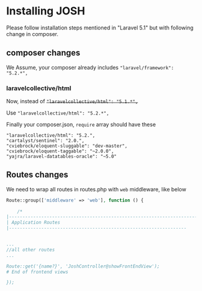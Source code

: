 # Installing JOSH

Please follow installation steps mentioned in "Laravel 5.1" but with following change in composer.

## composer changes
We Assume, your composer already includes ```"laravel/framework": "5.2.*",```

### laravelcollective/html

Now, instead of ~~```"laravelcollective/html": "5.1.*",```~~ 

Use ```"laravelcollective/html": "5.2.*",```


Finally your composer.json, ```require``` array should have these

```
"laravelcollective/html": "5.2.",
"cartalyst/sentinel": "2.0.",
"cviebrock/eloquent-sluggable": "dev-master",
"cviebrock/eloquent-taggable": "~2.0.0",
"yajra/laravel-datatables-oracle": "~5.0"
```

## Routes changes

We need to wrap all routes in routes.php with ```web``` middleware, like below

```php
Route::group(['middleware' => 'web'], function () {
    
    /*
|--------------------------------------------------------------------------
| Application Routes
|------------------------------------------------------------------


...
//all other routes
...

Route::get('{name?}', 'JoshController@showFrontEndView');
# End of frontend views

});
```

